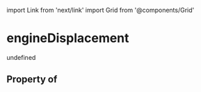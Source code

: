 import Link from 'next/link'
import Grid from '@components/Grid'

# engineDisplacement

undefined

## Property of



